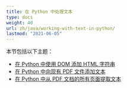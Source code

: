 ```yaml
---
title: 在 Python 中处理文本
type: docs
weight: 40
url: zh/java/working-with-text-in-python/
lastmod: "2021-06-05"
---
```


本节包括以下主题：

- [在 Python 中使用 DOM 添加 HTML 字符串](/pdf/java/add-html-string-using-dom-in-python/)
- [在 Python 中向现有 PDF 文件添加文本](/pdf/java/add-text-to-an-existing-pdf-file-in-python/)
- [在 Python 中从 PDF 文档的所有页面提取文本](/pdf/java/extract-text-from-all-the-pages-of-a-pdf-document-in-python/)